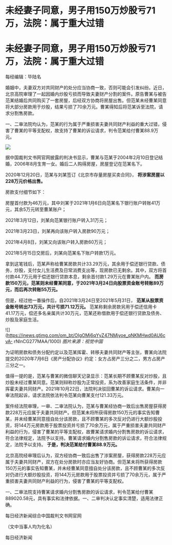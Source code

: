 # 未经妻子同意，男子用150万炒股亏71万，法院：属于重大过错

# 未经妻子同意，男子用150万炒股亏71万，法院：属于重大过错

每经编辑：毕陆名

婚姻中，夫妻双方对共同财产的处分应当协商一致，否则可能会引发纠纷。近日，北京高院审理了一起因婚内炒股亏损而导致夫妻财产分割的案件。原告曹某与被告范某结婚后共同购买了一套房屋，后经双方协商将房屋出售。但范某未经曹某同意将大部分房款用于炒股，结果亏损了70余万元。曹某得知后将范某诉至法院，请求分割售房款。

一、二审法院均认为，范某的行为属于严重损害夫妻共同财产利益的重大过错，侵害了曹某的平等支配权，故支持了曹某的诉讼请求，判令范某给付曹某88.9万元。

![](https://inews.gtimg.com/om_bt/OlKDxRxbbyA5ymf1GM2zeUef_dWKxmlpAXA2mHpAdwO_EAA/1000)

据中国裁判文书网官网披露的判决书显示，曹某与范某于2004年2月10日登记结婚，2006年8月生育一女。婚后二人购得房屋，房屋登记在范某名下。

2020年12月20日，范某与刘某签订《北京市存量房屋买卖合同》， **将涉案房屋以228万元价格出售。**

房款支付细节如下：

房屋首付款为46万元，其中刘某于2021年1月6日向范某名下银行账户转账41万元，其余5万元转至曹某账户；

2021年3月12日，刘某向范某银行账户转入31万元；

2021年3月23日，刘某再向该账户转入房款90万元；

2021年4月8日，刘某又向该账户转入房款60万元；

2021年5月15日交房后，刘某向范某名下账户转款1万元。

拿到这笔钱后，范某声称给曹某房款共计33.29万元，其余用于偿还银行贷款、债务，炒股，支付女儿生活费及日常消费支出等，现房款已无剩余。其中，双方将首付款44.7万元用于偿还银行贷款本息，剩余首付款1.29万元在曹某账户内。
**而房款150万元，范某则未经曹某同意，于2021年3月24日向股票资金账号转账89万元，而后再次转账55万元。**

但是，经过他一番操作后，自2021年3月24日至2021年5月31日， **范某从股票资金账号转出73万元，共计亏损71.12万元。**
范某称剩余房款另用于偿还信用卡41.17万元，偿还多名亲属共计30万元，范某还称借款用于偿还银行贷款及债务、炒股及家庭生活。

![](https://inews.gtimg.com/om_bt/OIgOMj6qYyZ47NMjyoe_qNKMHwd0AU6cvA-
rNlnCG277MAA/1000) _图片来源：视觉中国_

为证明房款和债务分配约定以及范某挥霍、转移夫妻共同财产等主张，曹某向法院提交的2020年7月6日《房产分配协议》约定：女方占房产三分之二，男方占房产三分之一。

值得一提的是，范某与曹某的微信聊天记录显示：范某长期不顾曹某反对炒股，且炒股未经过曹某同意。范某则辩称炒股为正常投资，系为改善家庭生活条件，并非挥霍夫妻共同财产。2021年10月22日，法院判决驳回曹某的诉讼请求。曹某向一审法院起诉，请求法院依法判令范某向曹某支付121.33万元。

案件经法院审理，一审、二审法院认为，范某与曹某经协商一致后出售房屋获得房款228万元应属于夫妻共同财产。但范某未将所获得房款150万元的事实告知曹某，并未经曹某同意擅自处分该房款，且不顾曹某的多次反对仍进行大额炒股投资，将144万元房款用于股票投资并亏损了70余万元，属于严重损害夫妻共同财产利益的行为，侵害了曹某的平等支配权，故曹某请求婚内分割售房款的诉讼请求，符合法律规定，法院予以支持。曹某请求婚内分割售房款的诉讼请求，符合法律规定，法院予以支持。
**于是，判决范某给付曹某88.9万元。**

北京高院经审理后认为，双方经协商一致后出售了涉案房屋，获得房款228万元应属于夫妻共同财产，双方在处分房款时亦应当友好协商。但范某未将所获得房款150万元的事实告知曹某，并未经曹某同意擅自处分该房款，且不顾曹某的多次反对仍进行大额炒股投资，将144万元房款用于股票投资并亏损了70余万元，属于严重损害夫妻共同财产利益的行为，侵害了曹某的平等支配权。

一、二审法院支持曹某请求婚内分割售房款的诉讼请求，判令范某给付曹某889020.58元，具有事实和法律依据。一、二审判决认定事实清楚，适用法律正确。

每日经济新闻综合中国裁判文书网官网

（文中当事人均为化名）

每日经济新闻

